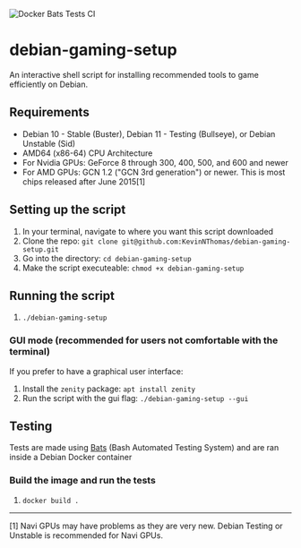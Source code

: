 ![Docker Bats Tests CI](https://github.com/KevinNThomas/debian-gaming-setup/workflows/Docker%20Bats%20Tests%20CI/badge.svg?branch=master)

# debian-gaming-setup
An interactive shell script for installing recommended tools to game efficiently on Debian.

## Requirements
* Debian 10 - Stable (Buster), Debian 11 - Testing (Bullseye), or Debian Unstable (Sid)
* AMD64 (x86-64) CPU Architecture
* For Nvidia GPUs: GeForce 8 through 300, 400, 500, and 600 and newer
* For AMD GPUs: GCN 1.2 ("GCN 3rd generation") or newer. This is most chips released after June 2015[1]

## Setting up the script
1. In your terminal, navigate to where you want this script downloaded
2. Clone the repo: `git clone git@github.com:KevinNThomas/debian-gaming-setup.git`
3. Go into the directory: `cd debian-gaming-setup`
4. Make the script executeable: `chmod +x debian-gaming-setup`

## Running the script
1. `./debian-gaming-setup`

### GUI mode (recommended for users not comfortable with the terminal)
If you prefer to have a graphical user interface:
1. Install the `zenity` package: `apt install zenity`
2. Run the script with the gui flag: `./debian-gaming-setup --gui`

## Testing

Tests are made using [Bats](https://github.com/bats-core/bats-core) (Bash Automated Testing System) and are ran inside a Debian Docker container

### Build the image and run the tests
1. `docker build .`

---

[1] Navi GPUs may have problems as they are very new. Debian Testing or Unstable is recommended for Navi GPUs.
